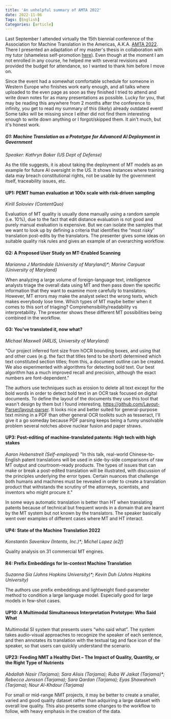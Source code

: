 ```yaml
---
title: 'An unhelpful summary of AMTA 2022'
date: 2022-11-06
Tags: [English]
Categories: [article]
---
```


Last September I attended virtually the 15th biennial conference of the Association for Machine Translation in the Americas, A.K.A. [AMTA 2022](https://amtaweb.org/amta-2022-proceedings-for-the-main-conference-and-workshops/).
There I presented an adaptation of my master's thesis in collaboration with my tutor (shameless self-promotion [here](https://aclanthology.org/2022.amta-research.13/)).
Even though at the moment I am not enrolled in any course, he helped me with several revisions and provided the budget for attendance, so I wanted to thank him before I move on.

Since the event had a somewhat comfortable schedule for someone in Western Europe who finishes work early enough, and all talks where uploaded to the even page as soon as they finished I tried to attend and write down notes for as many presentations as possible.
Lucky for you, that may be reading this anywhere from 2 months after the conference to infinity, you get to read my summary of this (likely) already outdated event! Some talks will be missing since I either did not find them interesting enough to write down anything or I forgot/skipped them. It ain't much, but it's honest work.

##### G1: Machine Translation as a Prototype for Advanced AI Deployment in Government 
_Speaker: Kathryn Baker (US Dept of Defense)_

As the title suggests, it is about taking the deployment of MT models as an example for future AI oversight in the US. It shows instances where training data may breach constitutional rights, not be usable by the government itself, traceability issues, etc.

#### UP1: PEMT human evaluation at 100x scale with risk-driven sampling
_Kirill Soloviev (ContentQuo)_

Evaluation of MT quality is usually done manually using a random sample (i.e. 10%), due to the fact that edit distance evaluation is not good and purely manual evaluation is expensive. But we can isolate the samples that we want to look up by defining a criteria that identifies the “most risky” translation post-edits by the translators. The presenter gives some ideas on suitable quality risk rules and gives an example of an overarching workflow.

#### G2: A Proposed User Study on MT-Enabled Scanning
_Marianna J Martindale (University of Maryland)*;  Marine Carpuat (University of Maryland)_

When analyzing a large volume of foreign-language text, intelligence analysts triage the overall data using MT and then pass down the specific information that they want to examine more carefully to translators. However, MT errors may make the analyst select the wrong texts, which makes everybody lose time. Which types of MT maybe better when it comes to this sort of triaging? Comprehensibility/readability vs interpretability. The presenter shows these different MT possibilities being combined in the workflow.

#### G3: You've translated it, now what?
_Michael Maxwell (ARLIS, University of Maryland)_

"Our project inferred font size from hOCR bounding boxes, and using that and other cues (e.g. the fact that titles tend to be short) determined which text constituted section titles; from this, a document outline can be created. We also experimented with algorithms for detecting bold text. Our best algorithm has a much improved recall and precision, although the exact numbers are font-dependent."

The authors use techniques such as erosion to delete all text except for the bold words in order to detect bold text in an OCR task focused on digital documents. 
To define the layout of the documents they use this tool that wasn't design by them but I found interesting, https://github.com/Layout-Parser/layout-parser. It looks nice and better suited for general-purpose text mining in a PDF than other general OCR toolkits such as tesseract, I'll give it a go someday because PDF parsing keeps being a funny unsolvable problem several notches above nuclear fusion and paper straws.

#### UP3: Post-editing of machine-translated patents: High tech with high stakes
_Aaron Hebenstreit (Self-employed)_
"In  this talk, real-world Chinese-to-English patent translations will be used in side-by-side comparisons of raw MT output and courtroom-ready products. The types of issues that can make or break a post-edited translation will be illustrated, with discussion of the principles underlying the error types. Certain nuances that challenge both humans and machines must be revealed in order to create a translation product that withstands the scrutiny of the   attorneys, scientists, and inventors who might procure it." 

In some ways automatic translation is better than HT when translating patents because of technical but frequent words in a domain that are learnt by the MT system but not known by the translators. The speaker basically went over examples of different cases where MT and HT interact. 

#### UP4: State of the Machine Translation 2022
_Konstantin Savenkov (Intento, Inc.)*; Michel Lopez (e2f)_

Quality analysis on 31 commercial MT engines.

#### R4: Prefix Embeddings for In-context Machine Translation
_Suzanna Sia (Johns Hopkins University)*; Kevin Duh (Johns Hopkins University)_

The authors use prefix embeddings and lightweight fixed-parameter method to condition a large language model. Especially good for large models in few-shot cases. 

#### UP10: A Multimodal Simultaneous Interpretation Prototype: Who Said What
Multimodal SI system that presents users “who said what”. The system takes audio-visual approaches to recognize the speaker of each sentence, and then annotates its translation with the textual tag and face icon of the speaker, so that users can quickly understand the scenario.

#### UP23: Feeding NMT a Healthy Diet – The Impact of Quality, Quantity, or the Right Type of Nutrients
_Abdallah Nasir (Tarjama); Sara Alisis (Tarjama); Ruba W Jaikat (Tarjama)*; Rebecca Jonsson (Tarjama); Sara Qardan (Tarjama); Eyas Shawahneh (Tarjama); Nour Al-Khdour (Tarjama)_

For small or mid-range NMT projects, it may be better to create a smaller, varied and good quality dataset rather than adquiring a large dataset with overall low quality. This also presents some changes to the workflow to follow, with heavy emphasis in the creation of the data.